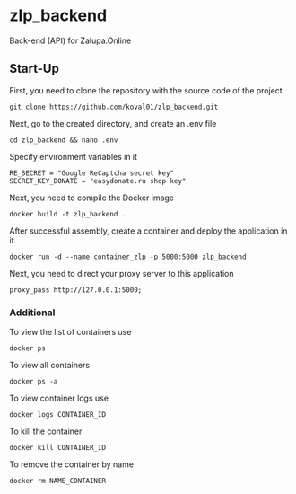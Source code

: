 # zlp_backend
Back-end (API) for Zalupa.Online


## Start-Up
First, you need to clone the repository with the source code of the project.
```shell
git clone https://github.com/koval01/zlp_backend.git
```

Next, go to the created directory, and create an .env file
```shell
cd zlp_backend && nano .env
```

Specify environment variables in it
```env
RE_SECRET = "Google ReCaptcha secret key"
SECRET_KEY_DONATE = "easydonate.ru shop key"
```

Next, you need to compile the Docker image
```shell
docker build -t zlp_backend .
```

After successful assembly, create a container and deploy the application in it.
```shell
docker run -d --name container_zlp -p 5000:5000 zlp_backend
```

Next, you need to direct your proxy server to this application
```nginx
proxy_pass http://127.0.0.1:5000;
```


### Additional
To view the list of containers use
```shell
docker ps
```

To view all containers
```shell
docker ps -a
```

To view container logs use
```shell
docker logs CONTAINER_ID
```

To kill the container
```shell
docker kill CONTAINER_ID
```

To remove the container by name
```shell
docker rm NAME_CONTAINER
```